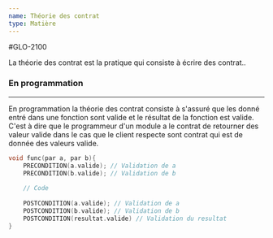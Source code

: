 ```yaml
---
name: Théorie des contrat
type: Matière
---
```

#GLO-2100 

La théorie des contrat est la pratique qui consiste à écrire des contrat..

### En programmation
---
En programmation la théorie des contrat consiste à s'assuré que les donné entré dans une fonction sont valide et le résultat de la fonction est valide. C'est à dire que le programmeur d'un module a le contrat de retourner des valeur valide dans le cas que le client respecte sont contrat qui est de donnée des valeurs valide.

```c++
void func(par a, par b){
    PRECONDITION(a.valide); // Validation de a
    PRECONDITION(b.valide); // Validation de b
    
    // Code
    
    POSTCONDITION(a.valide); // Validation de a
    POSTCONDITION(b.valide); // Validation de b
    POSTCONDITION(resultat.valide) // Validation du resultat
}
```